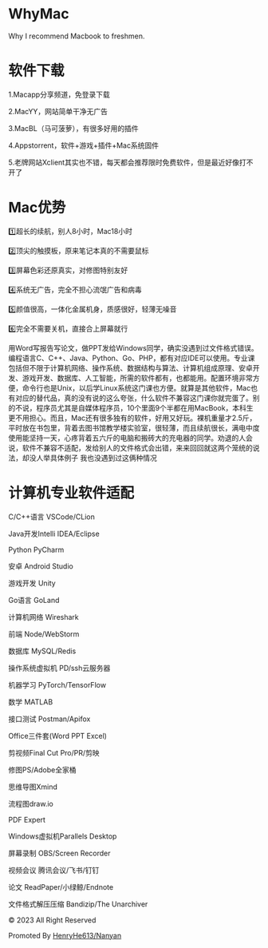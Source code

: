 


# WhyMac
Why I recommend Macbook to freshmen.

# 软件下载
1.Macapp分享频道，免登录下载

2.MacYY，网站简单干净无广告

3.MacBL（马可菠萝），有很多好用的插件

4.Appstorrent，软件+游戏+插件+Mac系统固件

5.老牌网站Xclient其实也不错，每天都会推荐限时免费软件，但是最近好像打不开了


# Mac优势
1️⃣超长的续航，别人8小时，Mac18小时

2️⃣顶尖的触摸板，原来笔记本真的不需要鼠标

3️⃣屏幕色彩还原真实，对修图特别友好

4️⃣系统无广告，完全不担心流氓广告和病毒

5️⃣颜值很高，一体化金属机身，质感很好，轻薄无噪音

6️⃣完全不需要关机，直接合上屏幕就行

用Word写报告写论文，做PPT发给Windows同学，确实没遇到过文件格式错误。编程语言C、C++、Java、Python、Go、PHP，都有对应IDE可以使用。专业课包括但不限于计算机网络、操作系统、数据结构与算法、计算机组成原理、安卓开发、游戏开发、数据库、人工智能，所需的软件都有，也都能用。配置环境非常方便，命令行也是Unix，以后学Linux系统这门课也方便。就算是其他软件，Mac也有对应的替代品，真的没有说的这么夸张，什么软件不兼容这门课你就完蛋了。别的不说，程序员尤其是自媒体程序员，10个里面9个半都在用MacBook，本科生更不用担心。而且，Mac还有很多独有的软件，好用又好玩。裸机重量才2.5斤，平时放在书包里，背着去图书馆教学楼实验室，很轻薄，而且续航很长，满电中度使用能坚持一天，心疼背着五六斤的电脑和搬砖大的充电器的同学。劝退的人会说，软件不兼容不适配，发给别人的文件格式会出错，来来回回就这两个笼统的说法，却没人举具体例子 我也没遇到过这俩种情况




# 计算机专业软件适配
C/C++语言 VSCode/CLion

Java开发Intelli IDEA/Eclipse

Python PyCharm

安卓 Android Studio

游戏开发 Unity

Go语言 GoLand

计算机网络 Wireshark

前端 Node/WebStorm

数据库 MySQL/Redis

操作系统虚拟机 PD/ssh云服务器

机器学习 PyTorch/TensorFlow

数学 MATLAB

接口测试 Postman/Apifox

Office三件套(Word PPT Excel)

剪视频Final Cut Pro/PR/剪映

修图PS/Adobe全家桶

思维导图Xmind

流程图draw.io

PDF Expert

Windows虚拟机Parallels Desktop

屏幕录制 OBS/Screen Recorder

视频会议 腾讯会议/飞书/钉钉

论文 ReadPaper/小绿鲸/Endnote

文件格式解压压缩 Bandizip/The Unarchiver






© 2023 All Right Reserved 

Promoted By [HenryHe613/Nanyan](https://www.nanyan.cc/)
